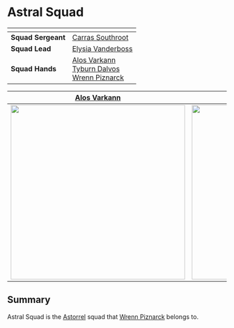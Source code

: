 # Astral Squad

| []() | |
| --- | --- |
| **Squad Sergeant** | [Carras Southroot](../../../../../people/carras-southroot.md) |
| **Squad Lead** | [Elysia Vanderboss](../../../../../people/elysia-vanderboss.md) |
| **Squad Hands** | [Alos Varkann](../../../../../people/alos-varkann.md)<br />[Tyburn Dalvos](../../../../../people/tyburn-dalvos.md)<br />[Wrenn Piznarck](../../../../../people/wrenn-piznarck.md) |

| [Alos Varkann](../../../../../people/alos-varkann.md) | [Elysia Vanderboss](../../../../../people/elysia-vanderboss.md) | [Tyburn Dalvos](../../../../../people/tyburn-dalvos.md) | [Wrenn Piznarck](../../../../../people/wrenn-piznarck.md) |
|:---:|:---:|:---:|:---:|
| <img src="../../../../../../images/people/alos-varkann.png" height="400" /> | <img src="../../../../../../images/people/elysia-vanderboss.png" height="400" /> | <img src="../../../../../../images/people/tyburn-dalvos.png" height="400" /> | <img src="../../../../../../images/people/wrenn-piznarck.png" height="400" /> |

## Summary

Astral Squad is the [Astorrel](../astorrel.md) squad that [Wrenn Piznarck](../../../../../people/wrenn-piznarck.md) belongs to.
